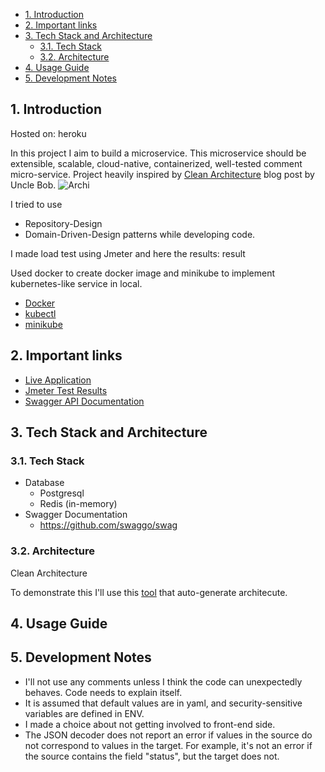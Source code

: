 - [1. Introduction <a name="intr"></a>](#1-introduction-)
- [2. Important links](#2-important-links)
- [3. Tech Stack and Architecture </a>](#3-tech-stack-and-architecture-a)
  - [3.1. Tech Stack](#31-tech-stack)
  - [3.2. Architecture](#32-architecture)
- [4. Usage Guide </a>](#4-usage-guide-a)
- [5. Development Notes </a>](#5-development-notes-a)
## 1. Introduction <a name="intr"></a>
Hosted on: heroku

In this project I aim to build a microservice. 
This microservice should be extensible, scalable, cloud-native, containerized, well-tested comment micro-service. Project heavily inspired by [Clean Architecture](https://blog.cleancoder.com/uncle-bob/2012/08/13/the-clean-architecture.html) blog post by Uncle Bob. 
![Archi](https://blog.cleancoder.com/uncle-bob/images/2012-08-13-the-clean-architecture/CleanArchitecture.jpg)


I tried to use 
- Repository-Design
- Domain-Driven-Design
patterns while developing code.

I made load test using Jmeter and here the results:
    result

Used docker to create docker image and minikube to implement kubernetes-like service in local.

- [Docker](https://docs.docker.com/get-docker/)
- [kubectl](https://kubernetes.io/docs/tasks/tools/)
- [minikube](https://minikube.sigs.k8s.io/docs/start/)

## 2. Important links
- [Live Application](heroku.com)
- [Jmeter Test Results](jmeter.com)
- [Swagger API Documentation](facebook.com)

## 3. Tech Stack and Architecture </a>
### 3.1. Tech Stack
  - Database
    - Postgresql
    - Redis (in-memory)
  - Swagger Documentation
    - https://github.com/swaggo/swag
### 3.2. Architecture
Clean Architecture

To demonstrate this I'll use this [tool](https://threedots.tech/post/auto-generated-c4-architecture-diagrams-in-go/) that auto-generate architecute.
## 4. Usage Guide </a>
## 5. Development Notes </a>
- I'll not use any comments unless I think the code can unexpectedly behaves. Code needs to explain itself.
- It is assumed that default values are in yaml, and security-sensitive variables are defined in ENV.
- I made a choice about not getting involved to front-end side. 
- The JSON decoder does not report an error if values in the source do not correspond to values in the target. For example, it's not an error if the source contains the field "status", but the target does not.
